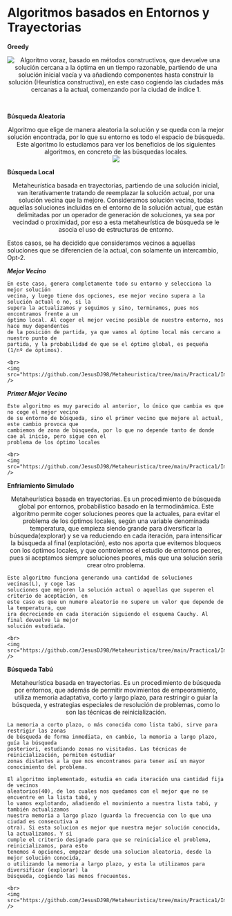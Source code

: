 # Algoritmos basados en Entornos y Trayectorias

**Greedy**
<p align="center">
	<img src="https://github.com/JesusDJ98/Metaheuristica/tree/main/Practica1/Imagenes/Greedy.JPG" align="left" />
	Algoritmo voraz, basado en métodos constructivos, que devuelve una solución cercana a la óptima en un tiempo razonable, 
	partiendo de una solución inicial vacía y va añadiendo componentes hasta construir la solución (Heurística constructiva), 
	en este caso cogiendo las ciudades más cercanas a la actual, comenzando por la ciudad de índice 1.
</p>


<br>

**Búsqueda Aleatoria**
<p align="center">
	Algoritmo que elige de manera aleatoria la solución y se queda con la mejor solución 
	encontrada, por lo que su entorno es todo el espacio de búsqueda. Este algoritmo lo 
	estudiamos para ver los beneficios de los siguientes algoritmos, en concreto de las búsquedas 
	locales.
	<br>
	<img src="https://github.com/JesusDJ98/Metaheuristica/tree/main/Practica1/Imagenes/Aleatoria.JPG" />
</p>



**Búsqueda Local**

<p align="center">
Metaheurística basada en trayectorias, partiendo de una solución inicial, van 
iterativamente tratando de reemplazar la solución actual, por una solución vecina que la 
mejore. Consideramos solución vecina, todas aquellas soluciones incluidas en el entorno de la 
solución actual, que están delimitadas por un operador de generación de soluciones, ya sea 
por vecindad o proximidad, por eso a esta metaheurística de búsqueda se le asocia el uso de 
estructuras de entorno.

Estos casos, se ha decidido que consideramos vecinos a aquellas soluciones que se 
diferencien de la actual, con solamente un intercambio, Opt-2.

**_Mejor Vecino_**

	En este caso, genera completamente todo su entorno y selecciona la mejor solución 
	vecina, y luego tiene dos opciones, ese mejor vecino supera a la solución actual o no, si la 
	supera la actualizamos y seguimos y sino, terminamos, pues nos encontramos frente a un 
	óptimo local. Al coger el mejor vecino posible de nuestro entorno, nos hace muy dependentes 
	de la posición de partida, ya que vamos al óptimo local más cercano a nuestro punto de 
	partida, y la probabilidad de que se el óptimo global, es pequeña (1/nº de óptimos).
	
	<br>
	<img src="https://github.com/JesusDJ98/Metaheuristica/tree/main/Practica1/Imagenes/MejorVecino.JPG" />


	
**_Primer Mejor Vecino_**
	
	Este algoritmo es muy parecido al anterior, lo único que cambia es que no coge el mejor vecino 
	de su entorno de búsqueda, sino el primer vecino que mejore al actual, este cambio provoca que 
	cambiemos de zona de búsqueda, por lo que no depende tanto de donde cae al inicio, pero sigue con el 
	problema de los óptimo locales

	<br>
	<img src="https://github.com/JesusDJ98/Metaheuristica/tree/main/Practica1/Imagenes/PrimerMejorVecino.JPG" />
</p>

**Enfriamiento Simulado**

<p align="center">
	Metaheurística basada en trayectorias. Es un procedimiento de búsqueda global por 
	entornos, probabilístico basado en la termodinámica. Este algoritmo permite coger soluciones 
	peores que la actuales, para evitar el problema de los óptimos locales, según una variable 
	denominada temperatura, que empieza siendo grande para diversificar la búsqueda(explorar) 
	y se va reduciendo en cada iteración, para intensificar la búsqueda al final (explotación), esto 
	nos aporta que evitemos bloqueos con los óptimos locales, y que controlemos el estudio de 
	entornos peores, pues si aceptamos siempre soluciones peores, más que una solución sería
	crear otro problema.

	Este algoritmo funciona generando una cantidad de soluciones vecinas(L), y coge las 
	soluciones que mejoren la solución actual o aquellas que superen el criterio de aceptación, en 
	este caso es que un numero aleatorio no supere un valor que depende de la temperatura, que 
	ira decreciendo en cada iteración siguiendo el esquema Cauchy. Al final devuelve la mejor 
	solución estudiada.

	<br>
	<img src="https://github.com/JesusDJ98/Metaheuristica/tree/main/Practica1/Imagenes/EnfriamientoSimulado.JPG" />

</p>


**Búsqueda Tabú**

<p align="center">
	Metaheurística basada en trayectorias. Es un procedimiento de búsqueda por 
	entornos, que además de permitir movimientos de empeoramiento, utiliza memoria 
	adaptativa, corto y largo plazo, para restringir o guiar la búsqueda, y estrategias especiales de 
	resolución de problemas, como lo son las técnicas de reinicialización.

	La memoria a corto plazo, o más conocida como lista tabú, sirve para restrigir las zonas 
	de búsqueda de forma inmediata, en cambio, la memoria a largo plazo, guía la búsqueda 
	posteriori, estudiando zonas no visitadas. Las técnicas de reinicialización, permiten estudiar 
	zonas distantes a la que nos encontramos para tener así un mayor conocimiento del problema.

	El algoritmo implementado, estudia en cada iteración una cantidad fija de vecinos 
	aleatorios(40), de los cuales nos quedamos con el mejor que no se encuentre en la lista tabú, y 
	lo vamos explotando, añadiendo el movimiento a nuestra lista tabú, y también actualizamos 
	nuestra memoria a largo plazo (guarda la frecuencia con lo que una ciudad es consecutiva a 
	otra). Si esta solucion es mejor que nuestra mejor solución conocida, la actualizamos. Y si 
	cumple el criterio designado para que se reinicialice el problema, reinicializamos, para esto 
	tenemos 4 opciones, empezar desde una solucion aleatoria, desde la mejor solución conocida, 
	o utilizando la memoria a largo plazo, y esta la utilizamos para diversificar (explorar) la 
	búsqueda, cogiendo las menos frecuentes.

	<br>
	<img src="https://github.com/JesusDJ98/Metaheuristica/tree/main/Practica1/Imagenes/Tabu.JPG" />

</p>
